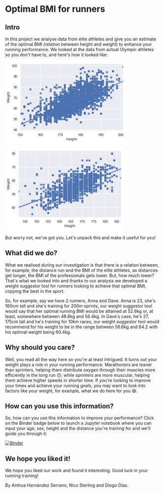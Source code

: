 # Optimal BMI for runners

## Intro

In this project we analyse data from elite athletes and give you an estimate of the optimal BMI (relation between height and weight) to enhance your running performance. We looked at the data from actual Olympic athletes so you don't have to, and here's how it looked like:
    
![png](output_8_1.png)
  
![png](output_9_1.png)

But worry not, we've got you. Let's unpack this and make it useful for you!


## What did we do?

What we realised during our investigation is that there is a relation between, for example, the distance run and the BMI of the elite athletes, as distances get longer, the BMI of the professionals gets lower. But, how much lower? That's what we looked into and thanks to our analysis we developed a weight suggestor tool for runners looking to achieve that optimal BMI, copying the best in the sport.

So, for example, say we have 2 runners, Anna and Dave. Anna is 23, she's 160cm tall and she's training for 200m sprints, our weight suggestor tool would say that her optimal running BMI would be attained at 52.6kg or, at least, somewhere between 48.8kg and 56.4kg. In Dave's case, he's 27, 175cm tall and he's training for 10km races, our weight suggestor tool would recommend for his weight to be in the range between 56.6kg and 64.2 with his optimal weight being 60.4kg.


## Why should you care?

Well, you read all the way here so you're at least intrigued. It turns out your weight plays a role in your running performance. Marathoners are leaner than sprinters, helping them distribute oxygen through their muscles more efficiently in the long run :upside_down_face:; while sprinters are more muscular, helping them achieve higher speeds in shorter time. If you're looking to improve your times and achieve your running goals, you may want to look into factors like your weight, for example, what we do here for you :smile:.


## How can you use this information?

So, how can you use this information to improve your performance? Click on the Binder badge below to launch a Jupyter notebook where you can input your age, sex, height and the distance you're training for and we'll guide you through it:

[![Binder](https://mybinder.org/badge_logo.svg)](https://mybinder.org/v2/gh/ainchoa/runnersbmi/main?labpath=weight_suggestor.ipynb)


## We hope you liked it!

We hope you liked our work and found it interesting. Good luck in your running training!

By Ainhoa Hernández Serrano, Nico Sterling and Diogo Dias.
